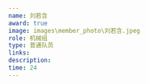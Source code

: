 ```yaml
---
name: 刘若含
award: true
image: images\member_photo\刘若含.jpeg
role: 机械组
type: 普通队员
links:
description:
time: 24
---
```


